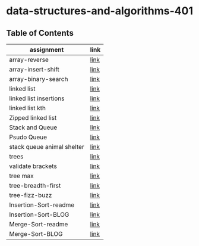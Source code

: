 # data-structures-and-algorithms-401

## Table of Contents

| assignment                         | link                                                  |
| -----------                        | -----------                                           |
| array-reverse                      | [link](array-reverse/README.md)                       |
| array-insert-shift                 | [link](array-insert-shift/README.md)                  |
| array-binary-search                | [link](array-binary-search/README.md)                 |  
| linked list                        | [link](linked-list/README.md)                         |
| linked list insertions             | [link](linked-list/linked-list-insertions-README.md)  |
| linked list kth                    | [link](linked-list-kth/README.md)                     |
| Zipped linked list                 | [link](linked-list-zip/README.md)                     |
| Stack and Queue                    | [link](stack-and-queue/README.md)                     |
| Psudo Queue                        | [link](stack-queue-pseudo/README.md)                  |
| stack queue animal shelter         | [link](stack-queue-animal-shelter/README.md)          |
| trees                              | [link](trees/README.md)                               |
| validate brackets                  | [link](stack-queue-brackets/README.md)                |
| tree max                           | [link](tree-max/README.md)                            |
| tree-breadth-first                 | [link](tree-breadth-first/README.md)                  |
| tree-fizz-buzz                     | [link](tree-fizz-buzz/README.md)                      |
| Insertion-Sort-readme              | [link](Insertion-Sort/README.md)                      |
| Insertion-Sort-BLOG                | [link](Insertion-Sort/BLOG.md)                        |
| Merge-Sort-readme                  | [link](mergeSort/README.md)                           |
| Merge-Sort-BLOG                    | [link](mergeSort/BLOG.md)                             |


















